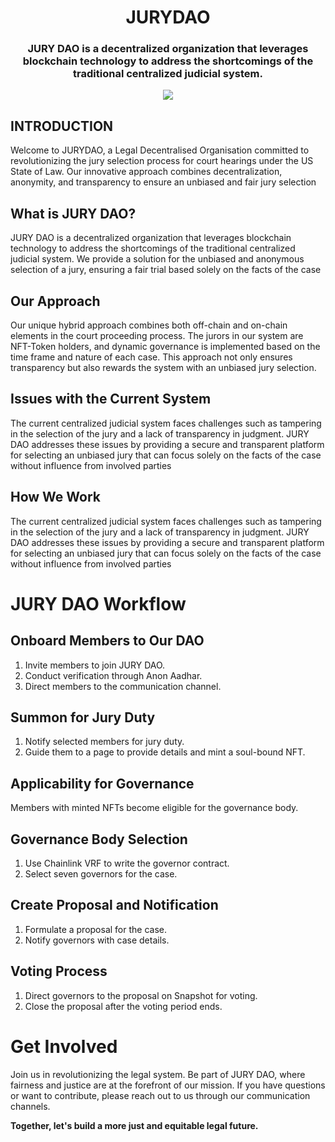 
<h1 align="center">JURYDAO</h1>
<h3 align="center">JURY DAO is a decentralized organization that leverages blockchain technology to address the shortcomings of the traditional centralized judicial system.</h3>
<div align="center"><img src="C:\Users\TANU SHREE\Downloads\logo Jury Dao.png" /></div>

<h2>INTRODUCTION</h2>

Welcome to JURYDAO, a Legal Decentralised Organisation committed to revolutionizing the jury selection process for court hearings under the US State of Law. Our innovative approach combines decentralization, anonymity, and transparency to ensure an unbiased and fair jury selection

<h2>What is JURY DAO?</h2>

JURY DAO is a decentralized organization that leverages blockchain technology to address the shortcomings of the traditional centralized judicial system. We provide a solution for the unbiased and anonymous selection of a jury, ensuring a fair trial based solely on the facts of the case


<h2>Our Approach</h2>

Our unique hybrid approach combines both off-chain and on-chain elements in the court proceeding process. The jurors in our system are NFT-Token holders, and dynamic governance is implemented based on the time frame and nature of each case. This approach not only ensures transparency but also rewards the system with an unbiased jury selection.


<h2>Issues with the Current System</h2>

The current centralized judicial system faces challenges such as tampering in the selection of the jury and a lack of transparency in judgment. JURY DAO addresses these issues by providing a secure and transparent platform for selecting an unbiased jury that can focus solely on the facts of the case without influence from involved parties

<h2>How We Work</h2>

The current centralized judicial system faces challenges such as tampering in the selection of the jury and a lack of transparency in judgment. JURY DAO addresses these issues by providing a secure and transparent platform for selecting an unbiased jury that can focus solely on the facts of the case without influence from involved parties


   # JURY DAO Workflow

## Onboard Members to Our DAO

1. Invite members to join JURY DAO.
2. Conduct verification through Anon Aadhar.
3. Direct members to the communication channel.

## Summon for Jury Duty

1. Notify selected members for jury duty.
2. Guide them to a page to provide details and mint a soul-bound NFT.

## Applicability for Governance

Members with minted NFTs become eligible for the governance body.

## Governance Body Selection

1. Use Chainlink VRF to write the governor contract.
2. Select seven governors for the case.

## Create Proposal and Notification

1. Formulate a proposal for the case.
2. Notify governors with case details.

## Voting Process

1. Direct governors to the proposal on Snapshot for voting.
2. Close the proposal after the voting period ends.



# Get Involved

Join us in revolutionizing the legal system. Be part of JURY DAO, where fairness and justice are at the forefront of our mission. If you have questions or want to contribute, please reach out to us through our communication channels.

**Together, let's build a more just and equitable legal future.**

